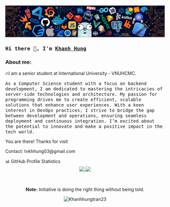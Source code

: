 ![alt text](./images/intro_header.png)

### <samp>Hi there 👋, I'm <a href="https://www.linkedin.com/in/tranvukhanhhung23/" target="_blank">Khanh Hung</a></samp>
<h3> About me:</h3> 
<p>🔥I am a senior student at International University - VNUHCMC. </p>
<samp>As a Computer Science student with a focus on backend development, I am dedicated to mastering the intricacies of server-side technologies and architecture. My passion for programming drives me to create efficient, scalable solutions that enhance user experiences. With a keen interest in DevOps practices, I strive to bridge the gap between development and operations, ensuring seamless deployment and continuous integration. I’m excited about the potential to innovate and make a positive impact in the tech world.</samp>
<p> You are there! Thanks for visit </p>
<p> Contact: tvkhhung03@gmail.com </p>
📊 GitHub Profile Statistics
<div style="text-align: center;">
  <a href="https://github.com/Khanhhungtran23/github-readme-stats">
    <img height=170 align="center" src="https://github-readme-stats.vercel.app/api?username=Khanhhungtran23" />
  </a>
  <a href="https://github.com/Khanhhungtran23/convoychat">
    <img height=170 align="center" src="https://github-readme-stats.vercel.app/api/top-langs?username=Khanhhungtran23&layout=compact&langs_count=8&card_width=320" />
  </a>
</div>
<p align="center">
<br>
<br>
<b>Note:</b> Initiative is doing the right thing without being told.
</p>

<p align="center">
      <img src="https://komarev.com/ghpvc/?username=Khanhhungtran23&label=Profile+Views" alt="Khanhhungtran23" />
  </p>


